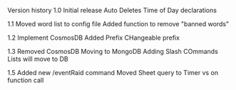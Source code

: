 Version history
1.0 
    Initial release
    Auto Deletes Time of Day declarations

1.1
    Moved word list to config file
    Added function to remove "banned words"

1.2
    Implement CosmosDB
    Added Prefix
    CHangeable prefix

1.3
    Removed CosmosDB
    Moving to MongoDB
    Adding Slash COmmands
    Lists will move to DB

1.5
    Added new /eventRaid command
    Moved Sheet query to Timer vs on function call
